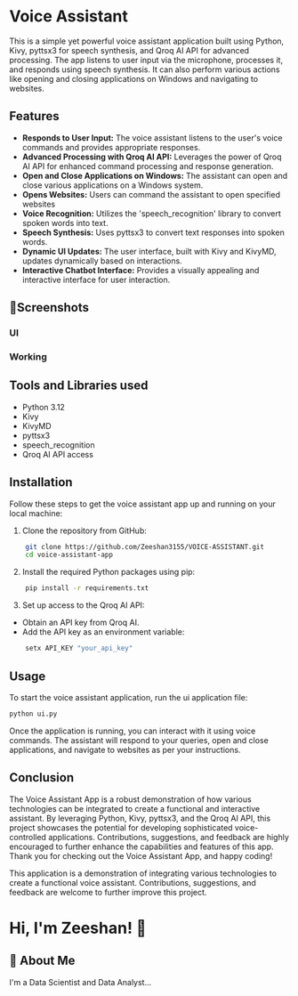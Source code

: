 
# Voice Assistant

This is a simple yet powerful voice assistant application built using Python, Kivy, pyttsx3 for speech synthesis, and Qroq AI API for advanced processing. The app listens to user input via the microphone, processes it, and responds using speech synthesis. It can also perform various actions like opening and closing applications on Windows and navigating to websites.

## Features
* **Responds to User Input:** The voice assistant listens to the user's voice commands and provides appropriate responses.
* **Advanced Processing with Qroq AI API:** Leverages the power of Qroq AI API for enhanced command processing and response generation.
* **Open and Close Applications on Windows:** The assistant can open and close various applications on a Windows system.
* **Opens Websites:** Users can command the assistant to open specified websites
* **Voice Recognition:** Utilizes the 'speech_recognition' library to convert spoken words into text.
* **Speech Synthesis:** Uses pyttsx3 to convert text responses into spoken words.
* **Dynamic UI Updates:** The user interface, built with Kivy and KivyMD, updates dynamically based on interactions.
* **Interactive Chatbot Interface:** Provides a visually appealing and interactive interface for user interaction.
## 📸Screenshots
### UI

### Working

## Tools and Libraries used
* Python 3.12
* Kivy
* KivyMD
* pyttsx3
* speech_recognition
* Qroq AI API access

## Installation

Follow these steps to get the voice assistant app up and running on your local machine:

1) Clone the repository from GitHub:

```bash
    git clone https://github.com/Zeeshan3155/VOICE-ASSISTANT.git
    cd voice-assistant-app
```
2) Install the required Python packages using pip:
```bash
    pip install -r requirements.txt
```
3) Set up access to the Qroq AI API:
* Obtain an API key from Qroq AI.
* Add the API key as an environment variable:
```bash
    setx API_KEY "your_api_key"
```
    
## Usage
To start the voice assistant application, run the ui application file:
```cmd
python ui.py
```
Once the application is running, you can interact with it using voice commands. The assistant will respond to your queries, open and close applications, and navigate to websites as per your instructions.


## Conclusion
The Voice Assistant App is a robust demonstration of how various technologies can be integrated to create a functional and interactive assistant. By leveraging Python, Kivy, pyttsx3, and the Qroq AI API, this project showcases the potential for developing sophisticated voice-controlled applications. Contributions, suggestions, and feedback are highly encouraged to further enhance the capabilities and features of this app. Thank you for checking out the Voice Assistant App, and happy coding!

This application is a demonstration of integrating various technologies to create a functional voice assistant. Contributions, suggestions, and feedback are welcome to further improve this project.
# Hi, I'm Zeeshan! 👋


## 🚀 About Me
I'm a Data Scientist and Data Analyst...

